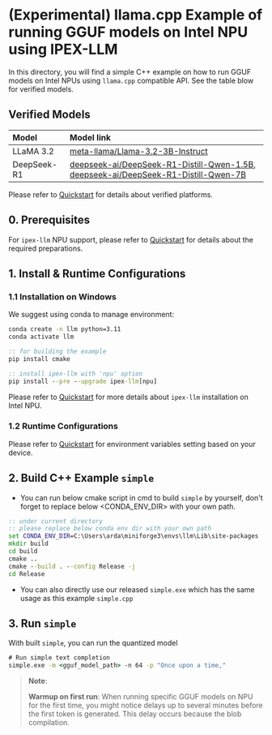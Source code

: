 # (Experimental) llama.cpp Example of running GGUF models on Intel NPU using IPEX-LLM
In this directory, you will find a simple C++ example on how to run GGUF models on Intel NPUs using `llama.cpp` compatible API. See the table blow for verified models.

## Verified Models

| Model | Model link |
|:--|:--|
| LLaMA 3.2 | [meta-llama/Llama-3.2-3B-Instruct](https://huggingface.co/meta-llama/Llama-3.2-3B-Instruct) |
| DeepSeek-R1 | [deepseek-ai/DeepSeek-R1-Distill-Qwen-1.5B](https://huggingface.co/deepseek-ai/DeepSeek-R1-Distill-Qwen-1.5B), [deepseek-ai/DeepSeek-R1-Distill-Qwen-7B](https://huggingface.co/deepseek-ai/DeepSeek-R1-Distill-Qwen-7B) |

Please refer to [Quickstart](../../../../../docs/mddocs/Quickstart/npu_quickstart.md#experimental-llamacpp-support) for details about verified platforms.

## 0. Prerequisites
For `ipex-llm` NPU support, please refer to [Quickstart](../../../../../../../docs/mddocs/Quickstart/npu_quickstart.md#install-prerequisites) for details about the required preparations.

## 1. Install & Runtime Configurations
### 1.1 Installation on Windows
We suggest using conda to manage environment:
```cmd
conda create -n llm python=3.11
conda activate llm

:: for building the example
pip install cmake

:: install ipex-llm with 'npu' option
pip install --pre --upgrade ipex-llm[npu]
```

Please refer to [Quickstart](../../../../../../../docs/mddocs/Quickstart/npu_quickstart.md#install-prerequisites) for more details about `ipex-llm` installation on Intel NPU.

### 1.2 Runtime Configurations
Please refer to [Quickstart](../../../../../../../docs/mddocs/Quickstart/npu_quickstart.md#runtime-configurations) for environment variables setting based on your device.

## 2. Build C++ Example `simple`

- You can run below cmake script in cmd to build `simple` by yourself, don't forget to replace below <CONDA_ENV_DIR> with your own path.

```cmd
:: under current directory
:: please replace below conda env dir with your own path
set CONDA_ENV_DIR=C:\Users\arda\miniforge3\envs\llm\Lib\site-packages
mkdir build
cd build
cmake ..
cmake --build . --config Release -j
cd Release
```

- You can also directly use our released `simple.exe` which has the same usage as this example `simple.cpp`

## 3. Run `simple`

With built `simple`, you can run the quantized model

```cmd
# Run simple text completion
simple.exe -m <gguf_model_path> -n 64 -p "Once upon a time,"
```

> **Note**:
>
> **Warmup on first run**: When running specific GGUF models on NPU for the first time, you might notice delays up to several minutes before the first token is generated. This delay occurs because the blob compilation.
